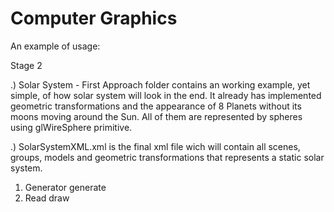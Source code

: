 # Computer Graphics

An example of usage:

Stage 2

.) Solar System - First Approach folder contains an working example, yet simple, of how solar system
will look in the end.
It already has implemented geometric transformations and the appearance of 8 Planets without its moons 
moving around the Sun. All of them are represented by spheres using glWireSphere primitive.

.) SolarSystemXML.xml is the final xml file wich will contain all scenes, groups, models and geometric 
transformations that represents a static solar system.

1) Generator
	generate
2) Read
	draw